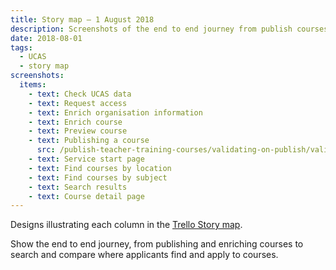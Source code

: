 ```yaml
---
title: Story map – 1 August 2018
description: Screenshots of the end to end journey from publish courses to search and compare
date: 2018-08-01
tags:
  - UCAS
  - story map
screenshots:
  items:
    - text: Check UCAS data
    - text: Request access
    - text: Enrich organisation information
    - text: Enrich course
    - text: Preview course
    - text: Publishing a course
      src: /publish-teacher-training-courses/validating-on-publish/validating-a-course-on-publish.png
    - text: Service start page
    - text: Find courses by location
    - text: Find courses by subject
    - text: Search results
    - text: Course detail page
---
```


Designs illustrating each column in the [Trello Story map](https://trello.com/b/9fCxMchD/bat-search-story-map).

Show the end to end journey, from publishing and enriching courses to search and compare where applicants find and apply to courses.

